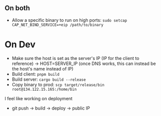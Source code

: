 ## On both
- Allow a specific binary to run on high ports: `sudo setcap CAP_NET_BIND_SERVICE=+eip /path/to/binary`

# On Dev
- Make sure the host is set as the server's IP (IP for the client to reference) -> HOST=SERVER_IP (once DNS works, this can instead be the host's name instead of IP)
- Build client: `pnpm build`
- Build server: `cargo build --release`
- Copy binary to prod: `scp target/release/bin root@134.122.15.165:/home/bin`

I feel like working on deployment
- git push -> build -> deploy -> public IP